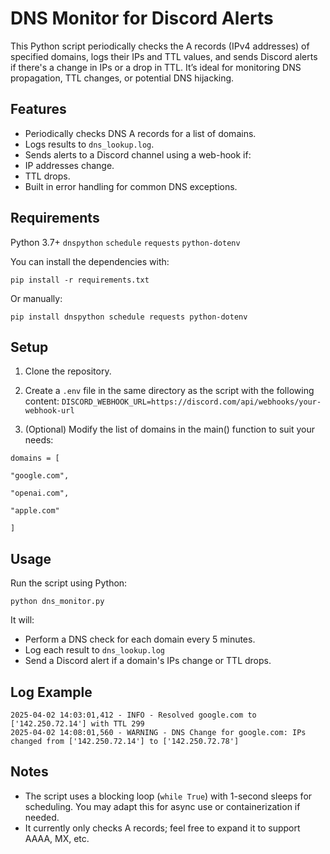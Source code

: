 # DNS Monitor for Discord Alerts
This Python script periodically checks the A records (IPv4 addresses) of specified domains, logs their IPs and TTL values, and sends Discord alerts if there's a change in IPs or a drop in TTL. It’s ideal for monitoring DNS propagation, TTL changes, or potential DNS hijacking.

## Features
- Periodically checks DNS A records for a list of domains.
- Logs results to `dns_lookup.log`.
- Sends alerts to a Discord channel using a web-hook if:
- IP addresses change.
- TTL drops.
- Built in error handling for common DNS exceptions.

## Requirements
Python 3.7+
`dnspython`
`schedule`
`requests`
`python-dotenv`

You can install the dependencies with:

`pip install -r requirements.txt`

Or manually:

`pip install dnspython schedule requests python-dotenv`

## Setup
1. Clone the repository.

2. Create a `.env` file in the same directory as the script with the following content:
`DISCORD_WEBHOOK_URL=https://discord.com/api/webhooks/your-webhook-url`

3. (Optional) Modify the list of domains in the main() function to suit your needs:

```
domains = [

"google.com",

"openai.com",

"apple.com"

]
```

## Usage
Run the script using Python:

`python dns_monitor.py`

It will:
- Perform a DNS check for each domain every 5 minutes.
- Log each result to `dns_lookup.log`
- Send a Discord alert if a domain's IPs change or TTL drops.

## Log Example

```
2025-04-02 14:03:01,412 - INFO - Resolved google.com to ['142.250.72.14'] with TTL 299
2025-04-02 14:08:01,560 - WARNING - DNS Change for google.com: IPs changed from ['142.250.72.14'] to ['142.250.72.78']
```

## Notes
- The script uses a blocking loop (`while True`) with 1-second sleeps for scheduling. You may adapt this for async use or containerization if needed.
- It currently only checks A records; feel free to expand it to support AAAA, MX, etc.